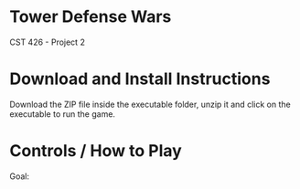 # Tower Defense Wars
CST 426 - Project 2

# Download and Install Instructions
Download the ZIP file inside the executable folder, unzip it and click on the executable to run the game.

# Controls / How to Play
Goal:

